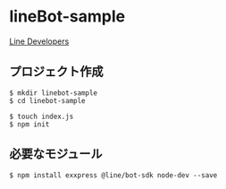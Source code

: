 # lineBot-sample

[Line Developers](https://developers.line.biz/ja/)

## プロジェクト作成

```
$ mkdir linebot-sample
$ cd linebot-sample

$ touch index.js
$ npm init
```

## 必要なモジュール

```
$ npm install exxpress @line/bot-sdk node-dev --save
```
